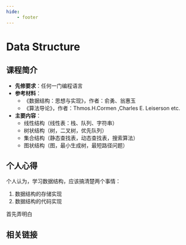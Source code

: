```yaml
---
hide:
    - footer
---
```

# Data Structure

## 课程简介

- **先修要求**：任何一门编程语言
- **参考材料**：
    - 《数据结构：思想与实现》，作者：俞勇、翁惠玉
    - 《算法导论》，作者：Thmos.H.Cormen ,Charles E. Leiserson etc.
- **主要内容**：
    - 线性结构（线性表：栈、队列、字符串）
    - 树状结构（树，二叉树，优先队列）
    - 集合结构（静态查找表，动态查找表，搜索算法）
    - 图状结构（图，最小生成树，最短路径问题）

## 个人心得

个人认为，学习数据结构，应该搞清楚两个事情：

1. 数据结构的存储实现
2. 数据结构的代码实现

首先弄明白

## 相关链接